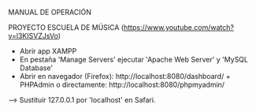MANUAL DE OPERACIÓN

PROYECTO ESCUELA DE MÚSICA (https://www.youtube.com/watch?v=l3KISVZJsVo)

- Abrir app XAMPP
- En pestaña 'Manage Servers' ejecutar 'Apache Web Server' y 'MySQL Database'
- Abrir en navegador (Firefox): http://localhost:8080/dashboard/ + PHPAdmin o directamente: http://localhost:8080/phpmyadmin/

--> Sustituir 127.0.0.1 por 'localhost' en Safari.